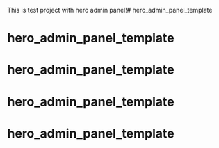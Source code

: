 This is test project with hero admin panel!# hero_admin_panel_template
# hero_admin_panel_template
# hero_admin_panel_template
# hero_admin_panel_template
# hero_admin_panel_template

